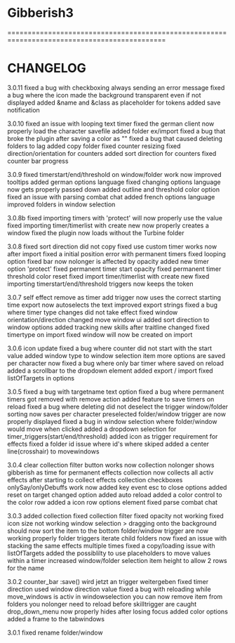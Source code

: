 # Gibberish3
 

=============================================================================================
# CHANGELOG

3.0.11
fixed a bug with checkboxing always sending an error message
fixed a bug where the icon made the background transparent even if not displayed
added &name and &class as placeholder for tokens
added save notification


3.0.10
fixed an issue with looping text timer
fixed the german client now properly load the character savefile
added folder ex/import
fixed a bug that broke the plugin after saving a color as ""
fixed a bug that caused deleting folders to lag
added copy folder
fixed counter resizing
fixed direction/orientation for counters
added sort direction for counters
fixed counter bar progress


3.0.9
fixed timerstart/end/threshold on window/folder work now
improved tooltips
added german options language
fixed changing options language now gets properly passed down
added outline and threshold color option
fixed an issue with parsing combat chat
added french options language
improved folders in window selection


3.0.8b
fixed importing timers with 'protect' will now properly use the value
fixed importing timer/timerlist with create new now properly creates a window
fixed the plugin now loads without the Turbine folder


3.0.8
fixed sort direction did not copy
fixed use custom timer works now after import
fixed a initial position error with permanent timers
fixed looping option
fixed bar now nolonger is affected by opacity
added new timer option 'protect'
fixed permanent timer start opacity
fixed permanent timer threshold color reset
fixed import timer/timerlist with create new
fixed importing timerstart/end/threshold triggers now keeps the token


3.0.7
self effect remove as timer add trigger now uses the correct starting time
export now autoselects the text
improved export strings
fixed a bug where timer type changes did not take effect
fixed window orientation/direction
changed move window ui
added sort direction to window options
added tracking new skills after traitline changed
fixed timertype on import
fixed window will now be created on import


3.0.6
icon update
fixed a bug where counter did not start with the start value
added window type to window selection item
more options are saved per character now
fixed a bug where only bar timer where saved on reload
added a scrollbar to the dropdown element
added export / import
fixed listOfTargets in options


3.0.5
fixed a bug with targetname text option
fixed a bug where permanent timers got removed with remove action
added feature to save timers on reload
fixed a bug where deleting did not deselect the trigger
window/folder sorting now saves per character
preselected folder/window trigger are now properly displayed
fixed a bug in window selection where folder/window would move when clicked
added a dropdown selection for timer_triggers(start/end/threshold)
added icon as trigger requirement for effects
fixed a folder id issue where id's where skiped
added a center line(crosshair) to movewindows


3.0.4
clear collection filter button works now
collection nolonger shows gibberish as time for permanent effects
collection now collects all activ effects after starting to collect effects
collection checkboxes onlySay/onlyDebuffs work now
added key event esc to close options
added reset on target changed option
added auto reload
added a color control to the color row
added a icon row options element
fixed parse combat chat


3.0.3
added collection
fixed collection filter
fixed opacity not working
fixed icon size not working
window selection > dragging onto the background should now sort the item to the bottom
folder/window trigger are now working properly
folder triggers iterate child folders now
fixed an issue with stacking the same effects multiple times
fixed a copy/loading issue with listOfTargets
added the possiblilty to use placeholders to move values within a timer
increased window/folder selection item height to allow 2 rows for the name


3.0.2
counter_bar :save() wird jetzt an trigger weitergeben
fixed timer direction used window direction value
fixed a bug with reloading while move_windows is activ
in windowselection you can now remove item from folders
you nolonger need to reload before skilltrigger are caught
drop_down_menu now properly hides after losing focus
added color options
added a frame to the tabwindows


3.0.1
fixed rename folder/window
